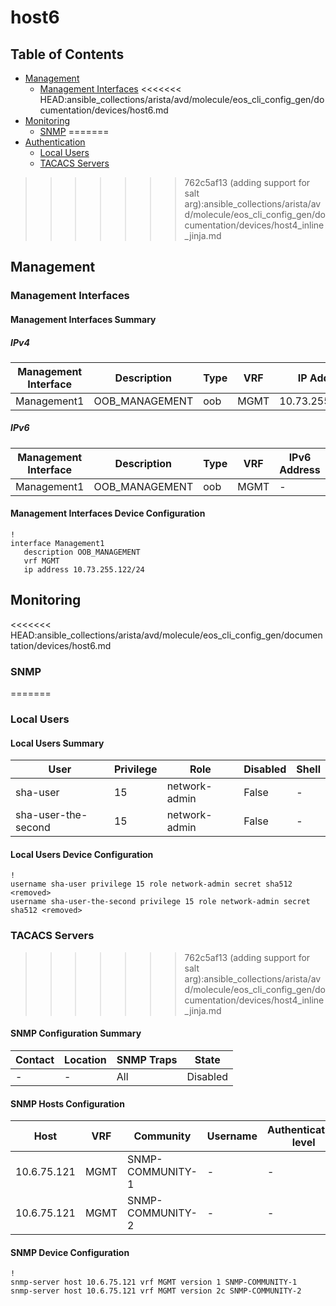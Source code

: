 # host6

## Table of Contents

- [Management](#management)
  - [Management Interfaces](#management-interfaces)
<<<<<<< HEAD:ansible_collections/arista/avd/molecule/eos_cli_config_gen/documentation/devices/host6.md
- [Monitoring](#monitoring)
  - [SNMP](#snmp)
=======
- [Authentication](#authentication)
  - [Local Users](#local-users)
  - [TACACS Servers](#tacacs-servers)
>>>>>>> 762c5af13 (adding support for salt arg):ansible_collections/arista/avd/molecule/eos_cli_config_gen/documentation/devices/host4_inline_jinja.md

## Management

### Management Interfaces

#### Management Interfaces Summary

##### IPv4

| Management Interface | Description | Type | VRF | IP Address | Gateway |
| -------------------- | ----------- | ---- | --- | ---------- | ------- |
| Management1 | OOB_MANAGEMENT | oob | MGMT | 10.73.255.122/24 | 10.73.255.2 |

##### IPv6

| Management Interface | Description | Type | VRF | IPv6 Address | IPv6 Gateway |
| -------------------- | ----------- | ---- | --- | ------------ | ------------ |
| Management1 | OOB_MANAGEMENT | oob | MGMT | - | - |

#### Management Interfaces Device Configuration

```eos
!
interface Management1
   description OOB_MANAGEMENT
   vrf MGMT
   ip address 10.73.255.122/24
```

## Monitoring

<<<<<<< HEAD:ansible_collections/arista/avd/molecule/eos_cli_config_gen/documentation/devices/host6.md
### SNMP
=======
### Local Users

#### Local Users Summary

| User | Privilege | Role | Disabled | Shell |
| ---- | --------- | ---- | -------- | ----- |
| sha-user | 15 | network-admin | False | - |
| sha-user-the-second | 15 | network-admin | False | - |

#### Local Users Device Configuration

```eos
!
username sha-user privilege 15 role network-admin secret sha512 <removed>
username sha-user-the-second privilege 15 role network-admin secret sha512 <removed>
```

### TACACS Servers
>>>>>>> 762c5af13 (adding support for salt arg):ansible_collections/arista/avd/molecule/eos_cli_config_gen/documentation/devices/host4_inline_jinja.md

#### SNMP Configuration Summary

| Contact | Location | SNMP Traps | State |
| ------- | -------- | ---------- | ----- |
| - | - | All | Disabled |

#### SNMP Hosts Configuration

| Host | VRF | Community | Username | Authentication level | SNMP Version |
| ---- |---- | --------- | -------- | -------------------- | ------------ |
| 10.6.75.121 | MGMT | SNMP-COMMUNITY-1 | - | - | 1 |
| 10.6.75.121 | MGMT | SNMP-COMMUNITY-2 | - | - | 2c |

#### SNMP Device Configuration

```eos
!
snmp-server host 10.6.75.121 vrf MGMT version 1 SNMP-COMMUNITY-1
snmp-server host 10.6.75.121 vrf MGMT version 2c SNMP-COMMUNITY-2
```
